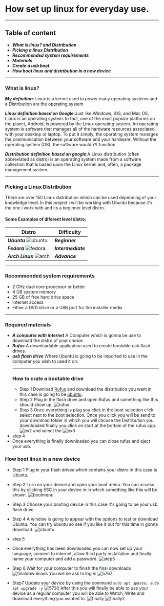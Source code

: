 # How set up linux for everyday use.
___
## Table of content
* ___What is linux? and Distribution___
* ___Picking a linux Distribution___
* ___Recommended system requirements___
* ___Materials___
*  ___Create a usb boot___
*  ___How boot linux and distribution in a new device___
---
### What is linux?

___My definition___: Linux is a kernel used to power many operating systems and a Distribution are the operating system

___Linux definition based on Google___:Just like Windows, iOS, and Mac OS, Linux is an operating system. In fact, one of the most popular platforms on the planet, Android, is powered by the Linux operating system. An operating system is software that manages all of the hardware resources associated with your desktop or laptop. To put it simply, the operating system manages the communication between your software and your hardware. Without the operating system (OS), the software wouldn?t function.

___Distribution definition based on google___:A Linux distribution (often abbreviated as distro) is an operating system made from a software collection that is based upon the Linux kernel and, often, a package management system.
___
### Picking a Linux Distribution
There are over 150 Linux distribution which can be used depending of your knowledge level. In this project i will be working with Ubuntu because it's the one i work with and its a beginner level distro.
#### Some Examples of diferent level distro:
Distro | Difficulty
-------|-----------
___Ubuntu___ ![ubuntu](images/small%20ubuntu-logo32.png) | ___Beginner___
___Fedora___ ![fedora](images/150px-Fedora_infinity.png)|___Intermediate___
___Arch Linux___ ![arch](images/smallAntu_distributor-logo-archlinux.svg.png) | ___Advance___
___
### Recommended system requirements
* 2 GHz dual core processor or better
* 4 GB system memory
* 25 GB of free hard drive space
* Internet access 
* Either a DVD drive or a USB port for the installer media
___
### Required materials 
* ___A computer with internet___ 
A Computer which is gonna be use to download the distro of your choice.
* ___Rufus___ 
A downloadable application used to create bootable usb flash drives.
* ___usb flash drive___ 
  Where Ubuntu is going to be imported to use in the computer you wish to used it on. 
  ___
  ### How to crate a bootable drive
  * Step 1 
  Download [Rufus](https://rufus.ie/en/) and download the distribution you want in this case is going to be [ubuntu](https://ubuntu.com/download/desktop).
  * Step 2 
  Plug in the flash drive and open Rufus and something like this should show up.
  ![rufus](images/EX.png)
  * Step 3 
Once everything is plug you click in the boot selection click select next to the boot selection. Once you click you will be send to your download folder in which you will choose the Distribution you downloaded finally you click on start at the bottom of the rufus app. 
![ex2](images/ex2.png) and select the ![ex3](images/ex3.png)
 * step 4 
 * Once everything is finally downloaded you can close rufus and eject your usb.
### How boot linux in a new device
* Step 1 
Plug in your flash drives which contains your distro in this case is Ubuntu.
* Step 2
Turn on your device and open your boot menu. You can access this by clicking ESC in your device in in which something like this will be shown.
![bootmenu](images/bootmenu.png) 
* Step 3 
Choose your booting device in this case it's going to be your usb flash drive.
* Step 4 
A window is going to appear with the options to test or download Ubuntu. You can try ubuntu so see if you like it but for this time in gonna download.
![Ubuntu](images/Screenshot%202021-12-14%20142634.png)
* step 5 
* Once everything has been downloaded you can now set up your language, connect to internet, allow third party installation and finally name your computer and add a password.
![step5](images/IMG_5722.jpg)
* Step 6 
Wait for your computer to finish the final downloads 
![finaldownloads](images/IMG_5725.jpg)
You will be ask to log in 
![5767](images/IMG_5727.jpg)

* Step7 
Update your device by using the command `sudo apt update; sudo apt upgrade -y` 
![5730](images/IMG_5730.jpg)
After this you will finally be able to use your device as a regular computer you will be able to Watch, Write and download everything you wanted to. 
![finally](images/IMG_5731.jpg)
![finally2](images/66119053309__6C589023-76C4-4317-878B-085A4CCAF5F9.jpg)
